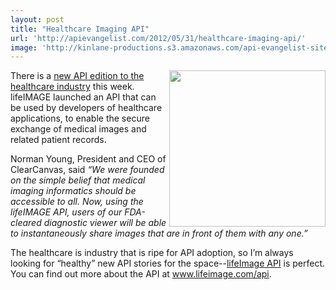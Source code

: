 ```yaml
---
layout: post
title: "Healthcare Imaging API"
url: 'http://apievangelist.com/2012/05/31/healthcare-imaging-api/'
image: 'http://kinlane-productions.s3.amazonaws.com/api-evangelist-site/blog/medical-imaging-api.jpg'
---
```


<img class="c1" src="http://kinlane-productions.s3.amazonaws.com/api-evangelist/medical/medical-imaging-api.jpg" alt="" width="250" align="right" />

There is a [new API edition to the healthcare industry][1] this week. lifeIMAGE launched an API that can be used by developers of healthcare applications, to enable the secure exchange of medical images and related patient records.

Norman Young, President and CEO of ClearCanvas, said _“We were founded on the simple belief that medical imaging informatics should be accessible to all. Now, using the lifeIMAGE API, users of our FDA-cleared diagnostic viewer will be able to instantaneously share images that are in front of them with any one.”_

The healthcare is industry that is ripe for API adoption, so I’m always looking for “healthy” new API stories for the space--[lifeImage API][2] is perfect. You can find out more about the API at www.lifeimage.com/api.

   [1]: http://www.lifeimage.com/landing/api (new API edition to the healthcare industyr)
   [2]: http://www.lifeimage.com/landing/api (lifeimage API)
